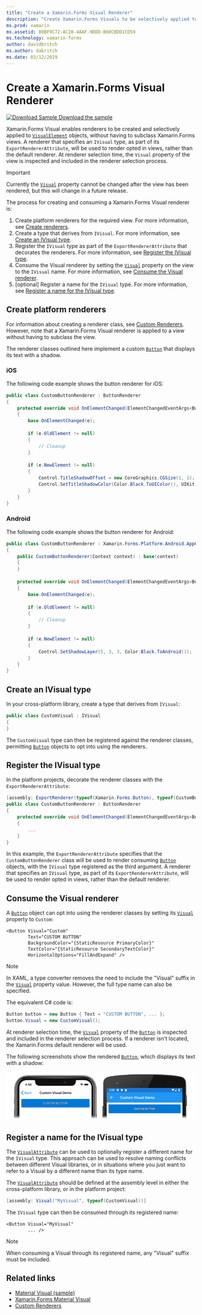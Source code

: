 ```yaml
---
title: "Create a Xamarin.Forms Visual Renderer"
description: "Create Xamarin.Forms Visuals to be selectively applied to VisualElement objects, without having to subclass Xamarin.Forms views."
ms.prod: xamarin
ms.assetid: 80BF9C72-AC28-4AAF-9DDD-B60CBDD1CD59
ms.technology: xamarin-forms
author: davidbritch
ms.author: dabritch
ms.date: 03/12/2019
---
```


# Create a Xamarin.Forms Visual Renderer

[![Download Sample](~/media/shared/download.png) Download the sample](https://developer.xamarin.com/samples/xamarin-forms/UserInterface/VisualDemos/)

Xamarin.Forms Visual enables renderers to be created and selectively applied to [`VisualElement`](xref:Xamarin.Forms.VisualElement) objects, without having to subclass Xamarin.Forms views. A renderer that specifies an `IVisual` type, as part of its `ExportRendererAttribute`, will be used to render opted in views, rather than the default renderer. At renderer selection time, the `Visual` property of the view is inspected and included in the renderer selection process.

> [!IMPORTANT]
> Currently the [`Visual`](xref:Xamarin.Forms.VisualElement.Visual) property cannot be changed after the view has been rendered, but this will change in a future release.

The process for creating and consuming a Xamarin.Forms Visual renderer is:

1. Create platform renderers for the required view. For more information, see [Create renderers](#create-platfomr-renderers).
1. Create a type that derives from `IVisual`. For more information, see [Create an IVisual type](#create-an-ivisual-type).
1. Register the `IVisual` type as part of the `ExportRendererAttribute` that decorates the renderers. For more information, see [Register the IVisual type](#register-the-ivisual-type).
1. Consume the Visual renderer by setting the [`Visual`](xref:Xamarin.Forms.VisualElement.Visual) property on the view to the `IVisual` name. For more information, see [Consume the Visual renderer](#consume-the-visual-renderer).
1. [optional] Register a name for the `IVisual` type. For more information, see [Register a name for the IVisual type](#register-a-name-for-the-ivisual-type).

## Create platform renderers

For information about creating a renderer class, see [Custom Renderers](~/xamarin-forms/app-fundamentals/custom-renderer/index.md). However, note that a Xamarin.Forms Visual renderer is applied to a view without having to subclass the view.

The renderer classes outlined here implement a custom [`Button`](xref:Xamarin.Forms.Button) that displays its text with a shadow.

### iOS

The following code example shows the button renderer for iOS:

```csharp
public class CustomButtonRenderer : ButtonRenderer
{
    protected override void OnElementChanged(ElementChangedEventArgs<Button> e)
    {
        base.OnElementChanged(e);

        if (e.OldElement != null)
        {
            // Cleanup
        }

        if (e.NewElement != null)
        {
            Control.TitleShadowOffset = new CoreGraphics.CGSize(1, 1);
            Control.SetTitleShadowColor(Color.Black.ToUIColor(), UIKit.UIControlState.Normal);
        }
    }
}
```

### Android

The following code example shows the button renderer for Android:

```csharp
public class CustomButtonRenderer : Xamarin.Forms.Platform.Android.AppCompat.ButtonRenderer
{
    public CustomButtonRenderer(Context context) : base(context)
    {
    }

    protected override void OnElementChanged(ElementChangedEventArgs<Button> e)
    {
        base.OnElementChanged(e);

        if (e.OldElement != null)
        {
            // Cleanup
        }

        if (e.NewElement != null)
        {
            Control.SetShadowLayer(5, 3, 3, Color.Black.ToAndroid());
        }
    }
}
```

## Create an IVisual type

In your cross-platform library, create a type that derives from `IVisual`:

```csharp
public class CustomVisual : IVisual
{
}
```

The `CustomVisual` type can then be registered against the renderer classes, permitting [`Button`](xref:Xamarin.Forms.Button) objects to opt into using the renderers.

## Register the IVisual type

In the platform projects, decorate the renderer classes with the `ExportRendererAttribute`:

```csharp
[assembly: ExportRenderer(typeof(Xamarin.Forms.Button), typeof(CustomButtonRenderer), new[] { typeof(CustomVisual) })]
public class CustomButtonRenderer : ButtonRenderer
{
    protected override void OnElementChanged(ElementChangedEventArgs<Button> e)
    {
        ...
    }
}
```

In this example, the `ExportRendererAttribute` specifies that the `CustomButtonRenderer` class will be used to render consuming [`Button`](xref:Xamarin.Forms.Button) objects, with the `IVisual` type registered as the third argument. A renderer that specifies an `IVisual` type, as part of its `ExportRendererAttribute`, will be used to render opted in views, rather than the default renderer.

## Consume the Visual renderer

A [`Button`](xref:Xamarin.Forms.Button) object can opt into using the renderer classes by setting its [`Visual`](xref:Xamarin.Forms.VisualElement.Visual) property to `Custom`:

```xaml
<Button Visual="Custom"
        Text="CUSTOM BUTTON"
        BackgroundColor="{StaticResource PrimaryColor}"
        TextColor="{StaticResource SecondaryTextColor}"
        HorizontalOptions="FillAndExpand" />
```

> [!NOTE]
> In XAML, a type converter removes the need to include the "Visual" suffix in the [`Visual`](xref:Xamarin.Forms.VisualElement.Visual) property value. However, the full type name can also be specified.

The equivalent C# code is:

```csharp
Button button = new Button { Text = "CUSTOM BUTTON", ... };
button.Visual = new CustomVisual();
```

At renderer selection time, the [`Visual`](xref:Xamarin.Forms.VisualElement.Visual) property of the [`Button`](xref:Xamarin.Forms.Button) is inspected and included in the renderer selection process. If a renderer isn't located, the Xamarin.Forms default renderer will be used.

The following screenshots show the rendered [`Button`](xref:Xamarin.Forms.Button), which displays its text with a shadow:

[![Screenshot of custom Button with shadow text, on iOS and Android](material-visual-images/custom-button.png "Button with shadow text")](material-visual-images/custom-button-large.png#lightbox)

## Register a name for the IVisual type

The [`VisualAttribute`](xref:Xamarin.Forms.VisualAttribute) can be used to optionally register a different name for the `IVisual` type. This approach can be used to resolve naming conflicts between different Visual libraries, or in situations where you just want to refer to a Visual by a different name than its type name.

The [`VisualAttribute`](xref:Xamarin.Forms.VisualAttribute) should be defined at the assembly level in either the cross-platform library, or in the platform project:

```csharp
[assembly: Visual("MyVisual", typeof(CustomVisual))]
```

The `IVisual` type can then be consumed through its registered name:

```xaml
<Button Visual="MyVisual"
        ... />
```

> [!NOTE]
> When consuming a Visual through its registered name, any "Visual" suffix must be included.

## Related links

- [Material Visual (sample)](https://developer.xamarin.com/samples/xamarin-forms/UserInterface/VisualDemos/)
- [Xamarin.Forms Material Visual](material-visual.md)
- [Custom Renderers](~/xamarin-forms/app-fundamentals/custom-renderer/index.md)
